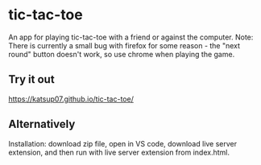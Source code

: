 # tic-tac-toe
An app for playing tic-tac-toe with a friend or against the computer.
Note: There is currently a small bug with firefox for some reason - the "next round" button doesn't work, so use chrome when playing the game.

## Try it out
https://katsup07.github.io/tic-tac-toe/

## Alternatively
Installation: download zip file, open in VS code, download live server extension, and then run with live server extension from index.html.
